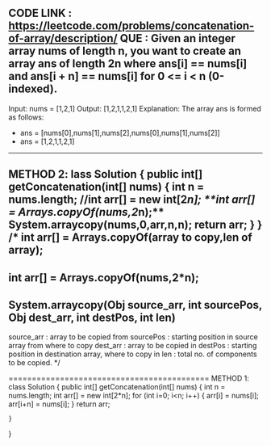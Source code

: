 CODE LINK : https://leetcode.com/problems/concatenation-of-array/description/
QUE : Given an integer array nums of length n, you want to create an array ans of length 2n where ans[i] == nums[i] and ans[i + n] == nums[i] for 0 <= i < n (0-indexed).
---------------------
Input: nums = [1,2,1]
Output: [1,2,1,1,2,1]
Explanation: The array ans is formed as follows:
- ans = [nums[0],nums[1],nums[2],nums[0],nums[1],nums[2]]
- ans = [1,2,1,1,2,1]
---------------------
METHOD 2:
lass Solution {
    public int[] getConcatenation(int[] nums) {
        int n = nums.length;
        //int arr[] = new int[2*n]; 
        **int arr[] = Arrays.copyOf(nums,2*n);**
        System.arraycopy(nums,0,arr,n,n);
        return arr;
    }
}
/*
int arr[] = Arrays.copyOf(array to copy,len of array);
------
int arr[] = Arrays.copyOf(nums,2*n);
------------------------------------
System.arraycopy(Obj source_arr, int sourcePos, Obj dest_arr, int destPos, int len)
------
source_arr : array to be copied from
sourcePos : starting position in source array from where to copy
dest_arr : array to be copied in
destPos : starting position in destination array, where to copy in
len : total no. of components to be copied.
*/

===========================================
METHOD 1:
class Solution {
    public int[] getConcatenation(int[] nums) {
        int n = nums.length;
        int arr[] = new int[2*n]; 
        for (int i=0; i<n; i++)
        {
            arr[i] = nums[i];
            arr[i+n] = nums[i];
        }
        return arr;  

    }
}
